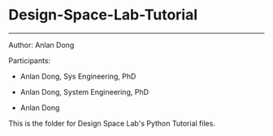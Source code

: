 # Design-Space-Lab-Tutorial
--- 
Author: Anlan Dong

Participants: 

- Anlan Dong, Sys Engineering, PhD

- Anlan Dong, System Engineering, PhD

- Anlan Dong

This is the folder for Design Space Lab's Python Tutorial files. 

